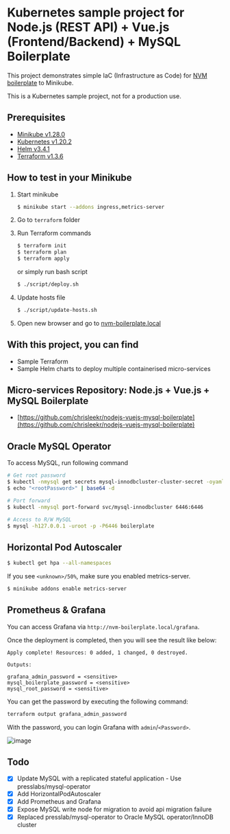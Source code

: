 # Kubernetes sample project for Node.js (REST API) + Vue.js (Frontend/Backend) + MySQL Boilerplate

This project demonstrates simple IaC (Infrastructure as Code) for [NVM boilerplate](https://github.com/chrisleekr/nodejs-vuejs-mysql-boilerplate) to Minikube.

This is a Kubernetes sample project, not for a production use.

## Prerequisites

- [Minikube v1.28.0](https://kubernetes.io/docs/tasks/tools/install-minikube/)
- [Kubernetes v1.20.2](https://kubernetes.io/docs/tasks/tools/install-kubectl/)
- [Helm v3.4.1](https://helm.sh/docs/intro/install/)
- [Terraform v1.3.6](https://learn.hashicorp.com/tutorials/terraform/install-cli)

## How to test in your Minikube

1. Start minikube

   ```bash
   $ minikube start --addons ingress,metrics-server
   ```

2. Go to `terraform` folder

3. Run Terraform commands

   ```bash
   $ terraform init
   $ terraform plan
   $ terraform apply
   ```

   or simply run bash script

   ```bash
   $ ./script/deploy.sh
   ```

4. Update hosts file

   ```bash
   $ ./script/update-hosts.sh
   ```

5. Open new browser and go to [nvm-boilerplate.local](http://nvm-boilerplate.local)

## With this project, you can find

- Sample Terraform
- Sample Helm charts to deploy multiple containerised micro-services

## Micro-services Repository: Node.js + Vue.js + MySQL Boilerplate

- [https://github.com/chrisleekr/nodejs-vuejs-mysql-boilerplate](https://github.com/chrisleekr/nodejs-vuejs-mysql-boilerplate)

## Oracle MySQL Operator

To access MySQL, run following command

```bash
# Get root password
$ kubectl -nmysql get secrets mysql-innodbcluster-cluster-secret -oyaml
$ echo "<rootPassword>" | base64 -d

# Port forward
$ kubectl -nmysql port-forward svc/mysql-innodbcluster 6446:6446

# Access to R/W MySQL
$ mysql -h127.0.0.1 -uroot -p -P6446 boilerplate
```

## Horizontal Pod Autoscaler

```bash
$ kubectl get hpa --all-namespaces
```

If you see `<unknown>/50%`, make sure you enabled metrics-server.

```bash
$ minikube addons enable metrics-server
```

## Prometheus & Grafana

You can access Grafana via `http://nvm-boilerplate.local/grafana`.

Once the deployment is completed, then you will see the result like below:

```text
Apply complete! Resources: 0 added, 1 changed, 0 destroyed.

Outputs:

grafana_admin_password = <sensitive>
mysql_boilerplate_password = <sensitive>
mysql_root_password = <sensitive>
```

You can get the password by executing the following command:

```bash
terraform output grafana_admin_password
```

With the password, you can login Grafana with `admin`/`<Password>`.

![image](https://user-images.githubusercontent.com/5715919/100513860-4a031880-31c4-11eb-8ef2-04202055aa78.png)

## Todo

- [x] Update MySQL with a replicated stateful application - Use presslabs/mysql-operator
- [x] Add HorizontalPodAutoscaler
- [x] Add Prometheus and Grafana
- [x] Expose MySQL write node for migration to avoid api migration failure
- [x] Replaced presslab/mysql-operator to Oracle MySQL operator/InnoDB cluster

